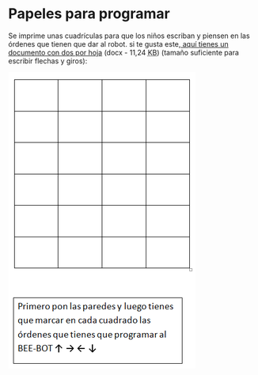 [](http://aularagon.catedu.es/materialesaularagon2013/BeeBot/M1/plantilla_beebot.docx)
# Papeles para programar

Se imprime unas cuadrículas para que los niños escriban y piensen en las órdenes que tienen que dar al robot. si te gusta este,[ aquí tienes un documento con dos por hoja](plantilla_beebot.docx) (docx - 11,24 <abbr title="KiloBytes" lang="en">KB</abbr>) (tamaño suficiente para escribir flechas y giros):

![](img/img0.3.png)
